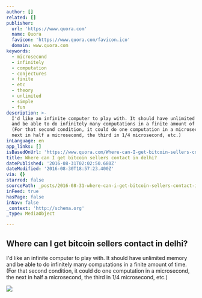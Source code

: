 ```yaml
---
author: []
related: []
publisher:
  url: 'https://www.quora.com'
  name: Quora
  favicon: 'https://www.quora.com/favicon.ico'
  domain: www.quora.com
keywords:
  - microsecond
  - infinitely
  - computation
  - conjectures
  - finite
  - etc
  - theory
  - unlimited
  - simple
  - fun
description: >-
  I'd like an infinite computer to play with. It should have unlimited memory
  and be able to do infinitely many computations in a finite amount of time.
  (For that second condition, it could do one computation in a microsecond, the
  next in half a microsecond, the third in 1/4 microsecond, etc.)
inLanguage: en
app_links: []
isBasedOnUrl: 'https://www.quora.com/Where-can-I-get-bitcoin-sellers-contact-in-delhi'
title: Where can I get bitcoin sellers contact in delhi?
datePublished: '2016-08-31T02:02:50.680Z'
dateModified: '2016-08-30T18:57:23.400Z'
via: {}
starred: false
sourcePath: _posts/2016-08-31-where-can-i-get-bitcoin-sellers-contact-in-delhi.md
inFeed: true
hasPage: false
inNav: false
_context: 'http://schema.org'
_type: MediaObject

---
```

<article style=""><h1>Where can I get bitcoin sellers contact in delhi?</h1><p>I'd like an infinite computer to play with. It should have unlimited memory and be able to do infinitely many computations in a finite amount of time. (For that second condition, it could do one computation in a microsecond, the next in half a microsecond, the third in 1/4 microsecond, etc.)</p><img src="https://qph.ec.quoracdn.net/main-thumb-t-3544-200-DDa210tdHWnSwW0GbWfobW5lRxdVxTS3.jpeg" /></article>